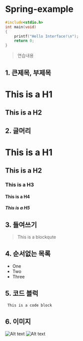 # Spring-example
```C
#include<stdio.h>
int main(void)
{
	printf("Hello Interface!\n");
	return 0;
}
```

>연습내용

## 1. 큰제목, 부제목
This is a H1
========
This is a H2
--------------


## 2. 글머리
# This is a H1
## This is a H2
### This is a H3
#### This is a H4
##### This is a H5


## 3. 들여쓰기
> This is a blockqute


## 4. 순서없는 목록
* One
* Two
* Three


## 5. 코드 블럭
<pre><code> This is a code block </code></pre>


## 6. 이미지
![Alt text](/path/to/img.jpg)
![Alt text](http://swalloow.tistory.com/321451611/)
